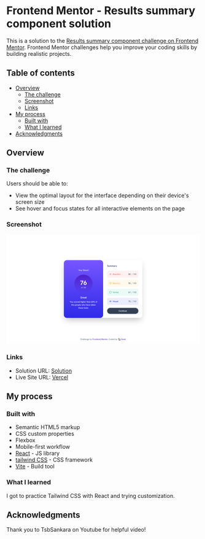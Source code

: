 # Frontend Mentor - Results summary component solution

This is a solution to the [Results summary component challenge on Frontend Mentor](https://www.frontendmentor.io/challenges/results-summary-component-CE_K6s0maV). Frontend Mentor challenges help you improve your coding skills by building realistic projects.

## Table of contents

- [Overview](#overview)
  - [The challenge](#the-challenge)
  - [Screenshot](#screenshot)
  - [Links](#links)
- [My process](#my-process)
  - [Built with](#built-with)
  - [What I learned](#what-i-learned)
- [Acknowledgments](#acknowledgments)

## Overview

### The challenge

Users should be able to:

- View the optimal layout for the interface depending on their device's screen size
- See hover and focus states for all interactive elements on the page

### Screenshot

![](./screenshot.png)

### Links

- Solution URL: [Solution](https://www.frontendmentor.io/solutions/results-summary-using-vite-react-tailwind-css-7Egfwr6lRW)
- Live Site URL: [Vercel](https://fem-results-summary-goat.vercel.app/)

## My process

### Built with

- Semantic HTML5 markup
- CSS custom properties
- Flexbox
- Mobile-first workflow
- [React](https://reactjs.org/) - JS library
- [tailwind CSS](https://tailwindcss.com/) - CSS framework
- [Vite](https://vitejs.dev/) - Build tool


### What I learned

I got to practice Tailwind CSS with React and trying customization.

## Acknowledgments

Thank you to TsbSankara on Youtube for helpful video!
